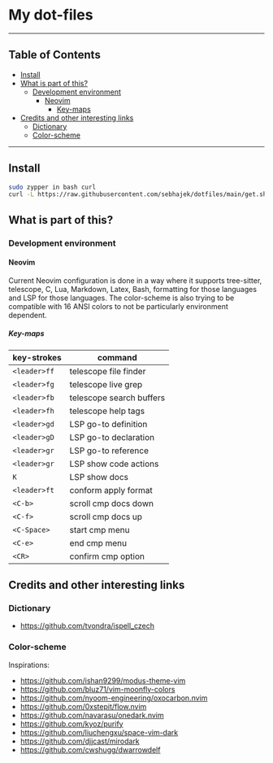 # My dot-files

______________________________________________________________________

## Table of Contents

<!-- toc -->

- [Install](#install)
- [What is part of this?](#what-is-part-of-this)
  - [Development environment](#development-environment)
    - [Neovim](#neovim)
      - [Key-maps](#key-maps)
- [Credits and other interesting links](#credits-and-other-interesting-links)
  - [Dictionary](#dictionary)
  - [Color-scheme](#color-scheme)

<!-- tocstop -->

______________________________________________________________________

## Install

```bash
sudo zypper in bash curl
curl -L https://raw.githubusercontent.com/sebhajek/dotfiles/main/get.sh | bash
```

## What is part of this?

### Development environment

#### Neovim

Current Neovim configuration is done in a way where it supports tree-sitter,
telescope, C, Lua, Markdown, Latex, Bash, formatting for those languages and LSP
for those languages.
The color-scheme is also trying to be compatible with 16 ANSI colors to not be
particularly environment dependent.

##### Key-maps

| key-strokes   | command                   |
|---------------|---------------------------|
| `<leader>ff`  | telescope file finder     |
| `<leader>fg`  | telescope live grep       |
| `<leader>fb`  | telescope search buffers  |
| `<leader>fh`  | telescope help tags       |
| `<leader>gd`  | LSP go-to definition      |
| `<leader>gD`  | LSP go-to declaration     |
| `<leader>gr`  | LSP go-to reference       |
| `<leader>gr`  | LSP show code actions     |
| `K`           | LSP show docs             |
| `<leader>ft`  | conform apply format      |
| `<C-b>`       | scroll cmp docs down      |
| `<C-f>`       | scroll cmp docs up        |
| `<C-Space>`   | start cmp menu            |
| `<C-e>`       | end cmp menu              |
| `<CR>`        | confirm cmp option        |

## Credits and other interesting links

### Dictionary

- https://github.com/tvondra/ispell_czech

### Color-scheme

Inspirations:

- https://github.com/ishan9299/modus-theme-vim
- https://github.com/bluz71/vim-moonfly-colors
- https://github.com/nyoom-engineering/oxocarbon.nvim
- https://github.com/0xstepit/flow.nvim
- https://github.com/navarasu/onedark.nvim
- https://github.com/kyoz/purify
- https://github.com/liuchengxu/space-vim-dark
- https://github.com/djjcast/mirodark
- https://github.com/cwshugg/dwarrowdelf
